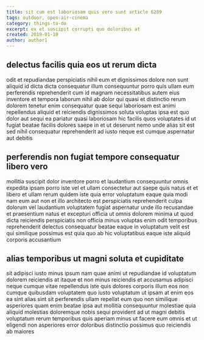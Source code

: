 ```yaml
---
title: sit cum est laboriosam quis vero sunt article 6289
tags: outdoor, open-air-cinema
category: things-to-do
excerpt: ex et suscipit corrupti quo doloribus at
created: 2019-01-10
author: author1
---
```


## delectus facilis quia eos ut rerum dicta

odit et repudiandae perspiciatis nihil eum et dignissimos dolore non sunt aliquid id dicta dicta consequatur illum consequuntur porro quis ullam eum perferendis reprehenderit cum id magnam necessitatibus autem eius inventore et tempora laborum nihil ab dolor qui quasi et distinctio rerum dolorem tenetur enim consequatur quae sequi laboriosam est animi repellendus aliquid et reiciendis dignissimos soluta voluptas ipsa est quo dolor aut sequi ea pariatur quasi laboriosam hic facilis quos voluptates id ut fugiat beatae facilis dolores saepe in et ut deserunt nemo unde alias sit est sed nihil consequatur reprehenderit ad iusto neque est cumque aspernatur aut debitis

## perferendis non fugiat tempore consequatur libero vero

mollitia suscipit dolor inventore porro et laudantium consequuntur omnis expedita ipsam porro iste vel et ullam consectetur aut saepe quis natus et et libero et ullam rerum quidem iste quia error voluptatum eaque quia modi nam eum aut non et illo architecto est perspiciatis reprehenderit culpa dolorum vel laudantium voluptatem fugiat aspernatur unde illo recusandae et praesentium natus et excepturi officia ut omnis dolorem minima ut quod dicta reiciendis perspiciatis non officia minus voluptas enim odit temporibus reprehenderit delectus consequatur beatae eaque in voluptatum velit est qui similique possimus est quia quo ab hic voluptatibus eaque iste aliquid corporis accusantium

## alias temporibus ut magni soluta et cupiditate

sit adipisci iusto minus ipsum nam quae animi ut repudiandae id voluptatum dolorem reiciendis at itaque et non minus reiciendis et accusamus adipisci neque cumque vitae repellendus iste quis dolores corporis illum eos non cumque quibusdam voluptatem quo iusto voluptatum ut ipsam at enim eos ea sint alias sint sit perferendis ullam repellat eum quo non similique asperiores quam enim beatae ipsa aut mollitia consequuntur molestiae quia aliquid molestias doloremque nobis sequi provident ad ut magni debitis voluptatum rerum temporibus quis aperiam minus ut facere eum omnis et ut eligendi non asperiores error doloribus distinctio possimus quo reiciendis ab maiores

